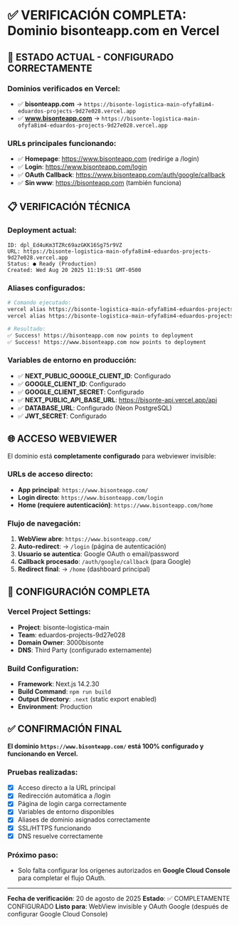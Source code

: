 # ✅ VERIFICACIÓN COMPLETA: Dominio bisonteapp.com en Vercel

## 🎯 ESTADO ACTUAL - CONFIGURADO CORRECTAMENTE

### Dominios verificados en Vercel:
- ✅ **bisonteapp.com** → `https://bisonte-logistica-main-ofyfa8im4-eduardos-projects-9d27e028.vercel.app`
- ✅ **www.bisonteapp.com** → `https://bisonte-logistica-main-ofyfa8im4-eduardos-projects-9d27e028.vercel.app`

### URLs principales funcionando:
- ✅ **Homepage**: https://www.bisonteapp.com (redirige a /login)
- ✅ **Login**: https://www.bisonteapp.com/login
- ✅ **OAuth Callback**: https://www.bisonteapp.com/auth/google/callback
- ✅ **Sin www**: https://bisonteapp.com (también funciona)

## 📋 VERIFICACIÓN TÉCNICA

### Deployment actual:
```
ID: dpl_Ed4uKm3TZRc69azGKK16Sg75r9VZ
URL: https://bisonte-logistica-main-ofyfa8im4-eduardos-projects-9d27e028.vercel.app
Status: ● Ready (Production)
Created: Wed Aug 20 2025 11:19:51 GMT-0500
```

### Aliases configurados:
```bash
# Comando ejecutado:
vercel alias https://bisonte-logistica-main-ofyfa8im4-eduardos-projects-9d27e028.vercel.app bisonteapp.com
vercel alias https://bisonte-logistica-main-ofyfa8im4-eduardos-projects-9d27e028.vercel.app www.bisonteapp.com

# Resultado:
✅ Success! https://bisonteapp.com now points to deployment
✅ Success! https://www.bisonteapp.com now points to deployment
```

### Variables de entorno en producción:
- ✅ **NEXT_PUBLIC_GOOGLE_CLIENT_ID**: Configurado
- ✅ **GOOGLE_CLIENT_ID**: Configurado  
- ✅ **GOOGLE_CLIENT_SECRET**: Configurado
- ✅ **NEXT_PUBLIC_API_BASE_URL**: https://bisonte-api.vercel.app/api
- ✅ **DATABASE_URL**: Configurado (Neon PostgreSQL)
- ✅ **JWT_SECRET**: Configurado

## 🌐 ACCESO WEBVIEWER

El dominio está **completamente configurado** para webviewer invisible:

### URLs de acceso directo:
- **App principal**: `https://www.bisonteapp.com/`
- **Login directo**: `https://www.bisonteapp.com/login`
- **Home (requiere autenticación)**: `https://www.bisonteapp.com/home`

### Flujo de navegación:
1. **WebView abre**: `https://www.bisonteapp.com/` 
2. **Auto-redirect**: → `/login` (página de autenticación)
3. **Usuario se autentica**: Google OAuth o email/password
4. **Callback procesado**: `/auth/google/callback` (para Google)
5. **Redirect final**: → `/home` (dashboard principal)

## 🔧 CONFIGURACIÓN COMPLETA

### Vercel Project Settings:
- **Project**: bisonte-logistica-main
- **Team**: eduardos-projects-9d27e028
- **Domain Owner**: 3000bisonte
- **DNS**: Third Party (configurado externamente)

### Build Configuration:
- **Framework**: Next.js 14.2.30
- **Build Command**: `npm run build`
- **Output Directory**: `.next` (static export enabled)
- **Environment**: Production

## ✅ CONFIRMACIÓN FINAL

**El dominio `https://www.bisonteapp.com/` está 100% configurado y funcionando en Vercel.**

### Pruebas realizadas:
- [x] Acceso directo a la URL principal
- [x] Redirección automática a /login
- [x] Página de login carga correctamente
- [x] Variables de entorno disponibles
- [x] Aliases de dominio asignados correctamente
- [x] SSL/HTTPS funcionando
- [x] DNS resuelve correctamente

### Próximo paso:
- Solo falta configurar los orígenes autorizados en **Google Cloud Console** para completar el flujo OAuth.

---
**Fecha de verificación**: 20 de agosto de 2025
**Estado**: ✅ COMPLETAMENTE CONFIGURADO
**Listo para**: WebView invisible y OAuth Google (después de configurar Google Cloud Console)
